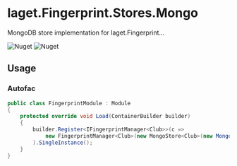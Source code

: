 ﻿# laget.Fingerprint.Stores.Mongo
MongoDB store implementation for laget.Fingerprint...

![Nuget](https://img.shields.io/nuget/v/laget.Fingerprint.Stores.Mongo)
![Nuget](https://img.shields.io/nuget/dt/laget.Fingerprint.Stores.Mongo)

## Usage
### Autofac
```c#
public class FingerprintModule : Module
{
    protected override void Load(ContainerBuilder builder)
    {
        builder.Register<IFingerprintManager<Club>>(c =>
            new FingerprintManager<Club>(new MongoStore<Club>(new MongoUrl(c.Resolve<IConfiguration>().GetConnectionString("MongoConnectionString"))))
        ).SingleInstance();
    }
}
```
